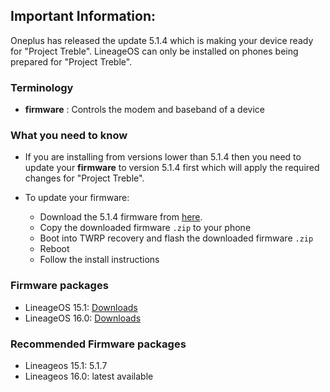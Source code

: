 ## Important Information:

Oneplus has released the update 5.1.4 which is making your device ready for "Project Treble".
LineageOS can only be installed on phones being prepared for "Project Treble".

### Terminology

- **firmware** : Controls the modem and baseband of a device

### What you need to know

- If you are installing from versions lower than 5.1.4 then you need to update your **firmware** to
  version 5.1.4 first which will apply the required changes for "Project Treble".

- To update your firmware:
  - Download the 5.1.4 firmware from [here](https://sourceforge.net/projects/cheeseburgerdumplings/files/15.1/cheeseburger/firmware/).
  - Copy the downloaded firmware `.zip` to your phone
  - Boot into TWRP recovery and flash the downloaded firmware `.zip`
  - Reboot
  - Follow the install instructions

### Firmware packages

- LineageOS 15.1: [Downloads](https://sourceforge.net/projects/cheeseburgerdumplings/files/15.1/cheeseburger/firmware/)
- LineageOS 16.0: [Downloads](https://sourceforge.net/projects/cheeseburgerdumplings/files/16.0/cheeseburger/firmware/)

### Recommended Firmware packages

- Lineageos 15.1: 5.1.7
- Lineageos 16.0: latest available
